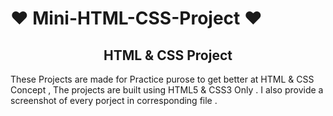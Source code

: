 # ❤️ Mini-HTML-CSS-Project ❤️

<h2 align="center">HTML &  CSS Project</h2>

  These  Projects are made for  Practice purose to get better at HTML & CSS Concept , The projects are built using HTML5 & CSS3  Only . I also provide a screenshot of  every porject in corresponding file .
